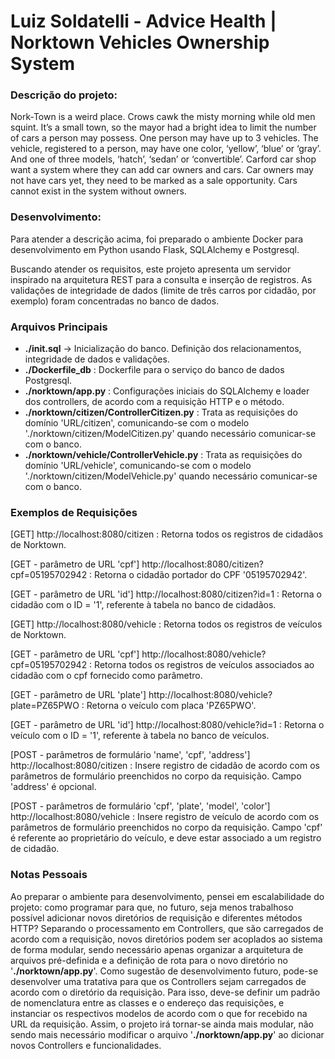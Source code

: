 # Luiz Soldatelli - Advice Health | Norktown Vehicles Ownership System

### Descrição do projeto:

Nork-Town is a weird place. Crows cawk the misty morning while old men squint. It’s a small
town, so the mayor had a bright idea to limit the number of cars a person may possess. One
person may have up to 3 vehicles. The vehicle, registered to a person, may have one color,
‘yellow’, ‘blue’ or ‘gray’. And one of three models, ‘hatch’, ‘sedan’ or ‘convertible’.
Carford car shop want a system where they can add car owners and cars. Car owners may
not have cars yet, they need to be marked as a sale opportunity. Cars cannot exist in the
system without owners.

### Desenvolvimento:
  
  Para atender a descrição acima, foi preparado o ambiente Docker para desenvolvimento em Python usando Flask, SQLAlchemy e Postgresql.
  
  Buscando atender os requisitos, este projeto apresenta um servidor inspirado na arquitetura REST para a consulta e inserção de registros.
  As validações de integridade de dados (limite de três carros por cidadão, por exemplo) foram concentradas no banco de dados.
  
### Arquivos Principais

* **./init.sql** -> Inicialização do banco. Definição dos relacionamentos, integridade de dados e validações.
* **./Dockerfile_db** : Dockerfile para o serviço do banco de dados Postgresql.
* **./norktown/app.py** : Configurações iniciais do SQLAlchemy e loader dos controllers, de acordo com a requisição HTTP e o método.
* **./norktown/citizen/ControllerCitizen.py** : Trata as requisições do domínio 'URL/citizen', 
    comunicando-se com o modelo './norktown/citizen/ModelCitizen.py' quando necessário comunicar-se com o banco.
* **./norktown/vehicle/ControllerVehicle.py** : Trata as requisições do domínio 'URL/vehicle', 
    comunicando-se com o modelo './norktown/citizen/ModelVehicle.py' quando necessário comunicar-se com o banco.
 
### Exemplos de Requisições

[GET] http://localhost:8080/citizen : Retorna todos os registros de cidadãos de Norktown.

[GET - parâmetro de URL 'cpf'] http://localhost:8080/citizen?cpf=05195702942 : Retorna o cidadão portador do CPF '05195702942'.

[GET - parâmetro de URL 'id'] http://localhost:8080/citizen?id=1 : Retorna o cidadão com o ID = '1', referente à tabela no banco de cidadãos.

[GET] http://localhost:8080/vehicle : Retorna todos os registros de veículos de Norktown.

[GET - parâmetro de URL 'cpf'] http://localhost:8080/vehicle?cpf=05195702942 : Retorna todos os registros de veículos associados ao cidadão com o cpf fornecido como parâmetro.

[GET - parâmetro de URL 'plate'] http://localhost:8080/vehicle?plate=PZ65PWO : Retorna o veículo com placa 'PZ65PWO'.

[GET - parâmetro de URL 'id'] http://localhost:8080/vehicle?id=1 : Retorna o veículo com o ID = '1', referente à tabela no banco de veículos.

[POST - parâmetros de formulário 'name', 'cpf', 'address'] http://localhost:8080/citizen : Insere registro de cidadão de acordo com os parâmetros de formulário preenchidos no corpo da requisição. Campo 'address' é opcional.

[POST - parâmetros de formulário 'cpf', 'plate', 'model', 'color'] http://localhost:8080/vehicle : Insere registro de veículo de acordo com os parâmetros de formulário preenchidos no corpo da requisição. Campo 'cpf' é referente ao proprietário do veículo, e deve estar associado a um registro de cidadão.

### Notas Pessoais
  
  Ao preparar o ambiente para desenvolvimento, pensei em escalabilidade do projeto: como programar para que, no futuro, seja menos trabalhoso possível adicionar novos diretórios de requisição e diferentes métodos HTTP? Separando o processamento em Controllers, que são carregados de acordo com a requisição, novos diretórios podem ser acoplados ao sistema de forma modular, sendo necessário apenas organizar a arquitetura de arquivos pré-definida e a definição de rota para o novo diretório no '**./norktown/app.py**'. 
  Como sugestão de desenvolvimento futuro, pode-se desenvolver uma tratativa para que os Controllers sejam carregados de acordo com o diretório da requisição. Para isso, deve-se definir um padrão de nomenclatura entre as classes e o endereço das requisições, e instanciar os respectivos modelos de acordo com o que for recebido na URL da requisição. Assim, o projeto irá tornar-se ainda mais modular, não sendo mais necessário modificar o arquivo '**./norktown/app.py**' ao dicionar novos Controllers e funcionalidades.



  
